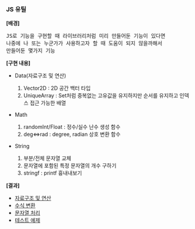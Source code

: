 ### JS 유틸

**[배경]** 

<pre>
JS로 기능을 구현할 때 라이브러리처럼 미리 만들어둔 기능이 있다면
나중에 나 또는 누군가가 사용하고자 할 때 도움이 되지 않을까해서 
만들어둔 몇가지 기능
</pre>
 
**[구현 내용]**
- Data(자료구조 및 연산)
    1. Vector2D : 2D 공간 백터 타입
    2. UniqueArray : Set처럼 중복없는 고유값을 유지하지만 순서를 유지하고 인덱스 접근 가능한 배열

- Math
    1. randomInt/Float : 정수/실수 난수 생성 함수
    2. deg<=>rad : degree, radian 상호 변환 함수

- String
    1. 부분/전체 문자열 교체
    2. 문자열에 포함된 특정 문자열의 개수 구하기
    3. stringf : printf 흉내내보기

**[결과]**
- [자료구조 및 연산](http://eropick.github.io/solo_project/Util_js/data_util.js)
- [수식 변환](http://eropick.github.io/solo_project/Util_js/math_util.js)
- [문자열 처리](http://eropick.github.io/solo_project/Util_js/string_util.js)
- [테스트 예제](http://eropick.github.io/solo_project/Util_js/util_test.html)